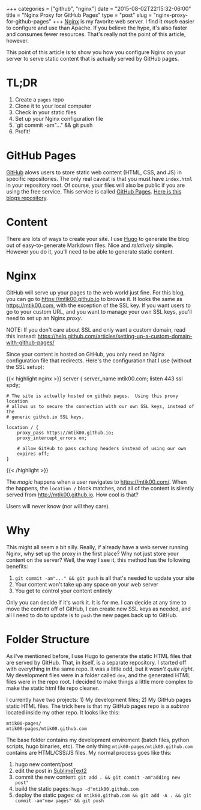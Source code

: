 +++
categories = ["github", "nginx"]
date = "2015-08-02T22:15:32-06:00"
title = "Nginx Proxy for GitHub Pages"
type = "post"
slug = "nginx-proxy-for-github-pages"
+++
[Nginx](https://www.nginx.com/) is my favorite web server.  I find it *much* easier to configure and use than Apache.  If you believe the hype, it's also faster and consumes fewer resources.  That's really not the point of this article, however.<!--more-->

This point of this article is to show you how you configure Nginx on your server to serve static content that is actually served by GitHub pages.

TL;DR
=====

1.  Create a `pages` repo
1.  Clone it to your local computer
1.  Check in your static files
1.  Set up your Nginx configuration file
1.  `git commit -am"..." && git push
1.  Profit!

GitHub Pages
============

[GitHub](https://github.com) alows users to store static web content (HTML, CSS, and JS) in specific repositories.  The only real caveat is that you must have `index.html` in your repository root.  Of course, your files will also be public if you are using the free service.  This service is called [GitHub Pages](https://pages.github.com/).  [Here is this blogs repository](https://github.com/mtik00/mtik00.github.io).


Content
=======

There are lots of ways to create your site.  I use [Hugo](http://gohugo.io) to generate the blog out of easy-to-generate Markdown files.  Nice and *relatively* simple.  However you do it, you'll need to be able to generate static content.

Nginx
=====

GitHub will serve up your pages to the web world just fine.  For this blog, you can go to https://mtik00.github.io to browse it.  It looks the same as https://mtik00.com, with the exception of the SSL key.  If you want users to go to your custom URL, and you want to manage your own SSL keys, you'll need to set up an Nginx *proxy*.

NOTE: If you don't care about SSL and only want a custom domain, read this instead: https://help.github.com/articles/setting-up-a-custom-domain-with-github-pages/

Since your content is hosted on GitHub, you only need an Nginx configuration file that redirects.  Here's the configuration that I use (without the SSL setup):

{{< highlight nginx >}}
server {
    server_name mtik00.com;
    listen 443 ssl spdy;

    # The site is actually hosted on github pages.  Using this proxy location
    # allows us to secure the connection with our own SSL keys, instead of the
    # generic github.io SSL keys.

    location / {
        proxy_pass https://mtik00.github.io;
        proxy_intercept_errors on;

        # allow GitHub to pass caching headers instead of using our own
        expires off;
    }
{{< /highlight >}}

The *magic* happens when a user navigates to https://mtik00.com/.  When the happens, the `location /` block matches, and all of the content is silently served from http://mtik00.github.io.  How cool is that?

Users will never know (nor will they care).

Why
===

This might all seem a bit silly.  Really, if already have a web server running Nginx, why set up the proxy in the first place?  Why not just store your content on the server?  Well, the way I see it, this method has the following benefits:

1.  `git commit -am"..." && git push` is all that's needed to update your site
1.  Your content won't take up any space on your web server
1.  You get to control your content entirely

Only you can decide if it's work it.  It is for me.  I can decide at any time to move the content off of GitHub, I can create new SSL keys as needed, and all I need to do to update is to `push` the new pages back up to GitHub.

Folder Structure
================

As I've mentioned before, I use Hugo to generate the static HTML files that are served by GitHub.  That, in itself, is a separate repository.  I started off with everything in the same repo.  It was a little odd, but it *wasn't quite right*.  My development files were in a folder called `dev`, and the generated HTML files were in the repo root.  I decided to make things a little more complex to make the static html file repo cleaner.

I currently have two projects:  1) My development files; 2) My GitHub pages static HTML files.  The trick here is that my GitHub pages repo is a *subtree* located inside my other repo.  It looks like this:

    mtik00-pages/
    mtik00-pages/mtik00.github.com

The base folder contains my development enviroment (batch files, python scripts, hugo binaries, etc).  The only thing `mtik00-pages/mtik00.github.com` contains are HTML/CSS/JS files.  My normal process goes like this:

1.  hugo new content/post
1.  edit the post in [SublimeText2](http://www.sublimetext.com/)
1.  commit the new content: `git add . && git commit -am"adding new post"`
1.  build the static pages:  `hugo -d"mtik00.github.com`
1.  deploy the static pages: `cd mtik00.github.com && git add -A . && git commit -am"new pages" && git push`
